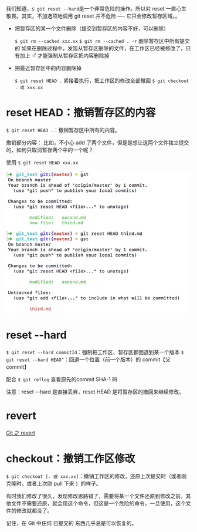 
我们知道，`$ git reset --hard`是一个非常危险的操作。所以对 reset 一直心生敬畏。其实，不加选项地调用 git reset 并不危险 —- 它只会修改暂存区域。。



- 把暂存区的某一个文件删除（提交到暂存区的内容不好，可以删除）

	`$ git rm --cached xxx.xx`
	`$ git rm --cached . -r`  删除暂存区中所有提交的 
	如果在删除过程中，发现从暂存区删除的文件，在工作区已经被修改了，只有加上 -f 才能强制从暂存区把内容删除掉


- 把最近暂存区中的内容删除掉

	`$ git reset HEAD .`
	紧接着执行，把工作区的修改全部撤回
	`$ git checkout . 或 xxx.xx`


# reset HEAD：撤销暂存区的内容

`$ git reset HEAD .`：撤销暂存区中所有的内容。

撤销部分内容：
比如，不小心 add 了两个文件，但是是想让这两个文件独立提交的，如何只取消暂存两个中的一个呢？

使用 `$ git reset HEAD xxx.xx`

![Alt text](./reset-HEAD.png)


# reset --hard

`$ git reset --hard commitId`：强制把工作区、暂存区都回退到某一个版本
`$ git reset --hard HEAD^`：回退一个位置（前一个版本）的 commit【父 commit】

配合 `$ git reflog` 查看原先的commit SHA-1 码

注意：reset --hard 是直接丢弃，reset HEAD 是将暂存区的撤回来继续修改。

# revert

[Git 之 revert](https://segmentfault.com/a/1190000012897697)


# checkout：撤销工作区修改

`$ git checkout [. 或 xxx.xx]`：撤销工作区的修改，还原上次提交时（或者刚克隆时，或者上次刚 pull 下来 ）的样子。

有时我们修改了很久，发现修改思路错了，需要将某一个文件还原到修改之前，其他文件不需要还原，就会用这个命令，但这是一个危险的命令，一旦使用，这个文件的修改就都没了。


记住，在 Git 中任何 已提交的 东西几乎总是可以恢复的。
